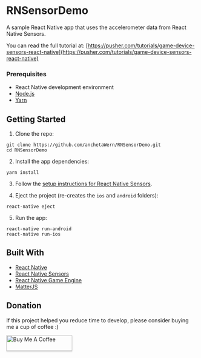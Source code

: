 # RNSensorDemo
A sample React Native app that uses the accelerometer data from React Native Sensors.

You can read the full tutorial at: [https://pusher.com/tutorials/game-device-sensors-react-native](https://pusher.com/tutorials/game-device-sensors-react-native)

### Prerequisites

-   React Native development environment
-   [Node.js](https://nodejs.org/en/)
-   [Yarn](https://yarnpkg.com/en/)

## Getting Started

1.  Clone the repo:

```
git clone https://github.com/anchetaWern/RNSensorDemo.git
cd RNSensorDemo
```

2.  Install the app dependencies:

```
yarn install
```

3. Follow the [setup instructions for React Native Sensors](https://react-native-sensors.github.io/docs/Installation.html).

4.  Eject the project (re-creates the `ios` and `android` folders):

```
react-native eject
```

5.  Run the app:

```
react-native run-android
react-native run-ios
```

## Built With

-   [React Native](http://facebook.github.io/react-native/)
-   [React Native Sensors](https://react-native-sensors.github.io/)
-   [React Native Game Engine](https://github.com/bberak/react-native-game-engine)
-   [MatterJS](http://brm.io/matter-js/)

## Donation

If this project helped you reduce time to develop, please consider buying me a cup of coffee :)

<a href="https://www.buymeacoffee.com/wernancheta" target="_blank"><img src="https://www.buymeacoffee.com/assets/img/custom_images/orange_img.png" alt="Buy Me A Coffee" style="height: 41px !important;width: 174px !important;box-shadow: 0px 3px 2px 0px rgba(190, 190, 190, 0.5) !important;-webkit-box-shadow: 0px 3px 2px 0px rgba(190, 190, 190, 0.5) !important;" ></a>
